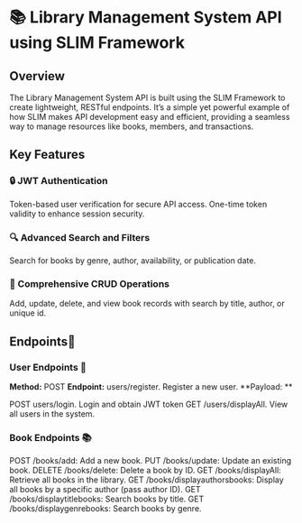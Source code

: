 # 📚 Library Management System API using SLIM Framework

## Overview 
The Library Management System API is built using the SLIM Framework to create lightweight, RESTful endpoints. It’s a simple yet powerful example of how SLIM makes API development easy and efficient, providing a seamless way to manage resources like books, members, and transactions.

## Key Features 
### 🔒 JWT Authentication 
Token-based user verification for secure API access. One-time token validity to enhance session security.
### 🔍 Advanced Search and Filters 
Search for books by genre, author, availability, or publication date.
### 📖 Comprehensive CRUD Operations
Add, update, delete, and view book records with search by title, author, or unique id.

## Endpoints🚀 
### User Endpoints 👤
**Method:** POST 
**Endpoint:** users/register. 
Register a new user.
**Payload: **

POST users/login. Login and obtain JWT token
GET /users/displayAll. View all users in the system.

### Book Endpoints 📚
POST /books/add: Add a new book.
PUT /books/update: Update an existing book.
DELETE /books/delete: Delete a book by ID.
GET /books/displayAll: Retrieve all books in the library. 
GET /books/displayauthorsbooks: Display all books by a specific author (pass author ID).
GET /books/displaytitlebooks: Search books by title.
GET /books/displaygenrebooks: Search books by genre.

 
